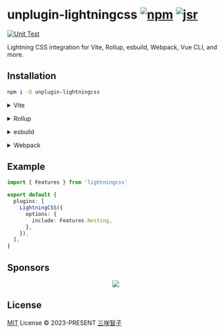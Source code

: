 # unplugin-lightningcss [![npm](https://img.shields.io/npm/v/unplugin-lightningcss.svg)](https://npmjs.com/package/unplugin-lightningcss) [![jsr](https://jsr.io/badges/@unplugin/lightningcss)](https://jsr.io/@unplugin/lightningcss)

[![Unit Test](https://github.com/unplugin/unplugin-lightningcss/actions/workflows/unit-test.yml/badge.svg)](https://github.com/unplugin/unplugin-lightningcss/actions/workflows/unit-test.yml)

Lightning CSS integration for Vite, Rollup, esbuild, Webpack, Vue CLI, and more.

## Installation

```bash
npm i -D unplugin-lightningcss
```

<details>
<summary>Vite</summary><br>

```ts
// vite.config.ts
import LightningCSS from 'unplugin-lightningcss/vite'

export default defineConfig({
  plugins: [LightningCSS()],
})
```

<br></details>

<details>
<summary>Rollup</summary><br>

```ts
// rollup.config.js
import LightningCSS from 'unplugin-lightningcss/rollup'
import css from 'rollup-plugin-css-only'

export default {
  plugins: [LightningCSS(), css()],
}
```

<br></details>

<details>
<summary>esbuild</summary><br>

```ts
// esbuild.config.js
import { build } from 'esbuild'

build({
  plugins: [require('unplugin-lightningcss/esbuild')()],
})
```

<br></details>

<details>
<summary>Webpack</summary><br>

```ts
// webpack.config.js
module.exports = {
  /* ... */
  plugins: [require('unplugin-lightningcss/webpack')()],
}
```

<br></details>

## Example

```ts
import { Features } from 'lightningcss'

export default {
  plugins: [
    LightningCSS({
      options: {
        include: Features.Nesting,
      },
    }),
  ],
}
```

## Sponsors

<p align="center">
  <a href="https://cdn.jsdelivr.net/gh/sxzz/sponsors/sponsors.svg">
    <img src='https://cdn.jsdelivr.net/gh/sxzz/sponsors/sponsors.svg'/>
  </a>
</p>

## License

[MIT](./LICENSE) License © 2023-PRESENT [三咲智子](https://github.com/sxzz)
